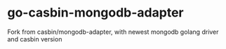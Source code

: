 # go-casbin-mongodb-adapter
Fork from casbin/mongodb-adapter,   with newest mongodb golang driver and casbin version
